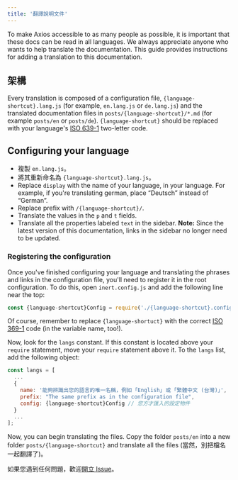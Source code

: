 ```yaml
---
title: '翻譯說明文件'
---
```


To make Axios accessible to as many people as possible, it is important that these docs can be read in all languages. We always appreciate anyone who wants 
to help translate the documentation. This guide provides instructions for adding a translation to this documentation.

## 架構

Every translation is composed of a configuration file, `{language-shortcut}.lang.js` (for example, `en.lang.js` or `de.lang.js`) and the translated documentation files in `posts/{language-shortcut}/*.md` (for example `posts/en` or `posts/de`). `{language-shortcut}` should be replaced with your language's [ISO 639-1](https://en.wikipedia.org/wiki/ISO_639-1) two-letter code.

## Configuring your language

 - 複製 `en.lang.js`。
 - 將其重新命名為 `{language-shortcut}.lang.js`。
 - Replace `display` with the name of your language, in your language. For example, if you're translating german, place “Deutsch” instead of “German”.
 - Replace prefix with `/{language-shortcut}/`.
 - Translate the values in the `p` and `t` fields.
 - Translate all the properties labeled `text` in the sidebar. **Note:** Since the latest version of this documentation, links in the sidebar no longer need to be updated.

### Registering the configuration

Once you've finished configuring your language and translating the phrases and links in the configuration file, you'll need to register it in the root configuration. To do this, open `inert.config.js` and add the following line near the top:

```js
const {language-shortcut}Config = require('./{language-shortcut}.config.js');
```

Of course, remember to replace `{language-shortuct}` with the correct [ISO 369-1](https://en.wikipedia.org/wiki/ISO_639-1) code (in the variable name, too!).

Now, look for the `langs` constant. If this constant is located above your `require` statement, move your `require` statement above it. To the `langs` list, add the following object:

```js
const langs = [
  ...
  {
    name: '能夠辨識出您的語言的唯一名稱，例如 ｢English｣ 或 ｢繁體中文 (台灣)｣',
    prefix: "The same prefix as in the configuration file",
    config: {language-shortcut}Config // 您方才匯入的設定物件
  }
  ...
];
```

Now, you can begin translating the files. Copy the folder `posts/en` into a new folder `posts/{language-shortcut}` and translate all the files (當然，別把檔名一起翻譯了)。

如果您遇到任何問題，歡迎[開立 Issue](https://github.com/axios/axios-docs/issues/new/choose)。